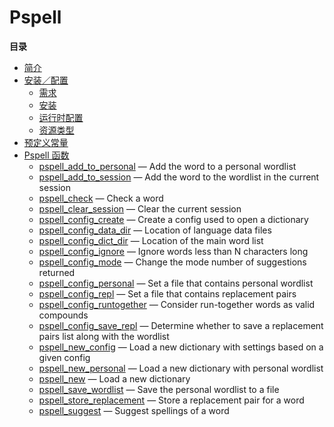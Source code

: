 Pspell
======

**目录**

-   [简介](/intro/pspell.html)
-   [安装／配置](/pspell/setup.html)
    -   [需求](/pspell/setup.html#需求)
    -   [安装](/pspell/setup.html#安装)
    -   [运行时配置](/pspell/setup.html#运行时配置)
    -   [资源类型](/pspell/setup.html#资源类型)
-   [预定义常量](/pspell/constants.html)
-   [Pspell 函数](/ref/pspell.html)
    -   [pspell\_add\_to\_personal](/ref/pspell.html#pspell_add_to_personal)
        — Add the word to a personal wordlist
    -   [pspell\_add\_to\_session](/ref/pspell.html#pspell_add_to_session)
        — Add the word to the wordlist in the current session
    -   [pspell\_check](/ref/pspell.html#pspell_check) — Check a word
    -   [pspell\_clear\_session](/ref/pspell.html#pspell_clear_session)
        — Clear the current session
    -   [pspell\_config\_create](/ref/pspell.html#pspell_config_create)
        — Create a config used to open a dictionary
    -   [pspell\_config\_data\_dir](/ref/pspell.html#pspell_config_data_dir)
        — Location of language data files
    -   [pspell\_config\_dict\_dir](/ref/pspell.html#pspell_config_dict_dir)
        — Location of the main word list
    -   [pspell\_config\_ignore](/ref/pspell.html#pspell_config_ignore)
        — Ignore words less than N characters long
    -   [pspell\_config\_mode](/ref/pspell.html#pspell_config_mode) —
        Change the mode number of suggestions returned
    -   [pspell\_config\_personal](/ref/pspell.html#pspell_config_personal)
        — Set a file that contains personal wordlist
    -   [pspell\_config\_repl](/ref/pspell.html#pspell_config_repl) —
        Set a file that contains replacement pairs
    -   [pspell\_config\_runtogether](/ref/pspell.html#pspell_config_runtogether)
        — Consider run-together words as valid compounds
    -   [pspell\_config\_save\_repl](/ref/pspell.html#pspell_config_save_repl)
        — Determine whether to save a replacement pairs list along with
        the wordlist
    -   [pspell\_new\_config](/ref/pspell.html#pspell_new_config) — Load
        a new dictionary with settings based on a given config
    -   [pspell\_new\_personal](/ref/pspell.html#pspell_new_personal) —
        Load a new dictionary with personal wordlist
    -   [pspell\_new](/ref/pspell.html#pspell_new) — Load a new
        dictionary
    -   [pspell\_save\_wordlist](/ref/pspell.html#pspell_save_wordlist)
        — Save the personal wordlist to a file
    -   [pspell\_store\_replacement](/ref/pspell.html#pspell_store_replacement)
        — Store a replacement pair for a word
    -   [pspell\_suggest](/ref/pspell.html#pspell_suggest) — Suggest
        spellings of a word
